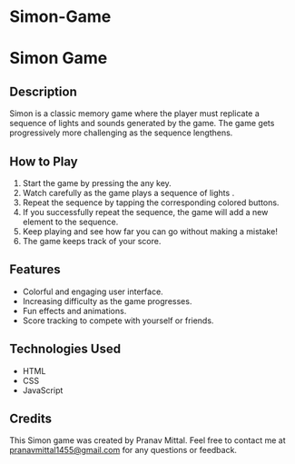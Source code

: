 # Simon-Game
# Simon Game

## Description
Simon is a classic memory game where the player must replicate a sequence of lights and sounds generated by the game. The game gets progressively more challenging as the sequence lengthens.

## How to Play
1. Start the game by pressing the any key.
2. Watch carefully as the game plays a sequence of lights .
3. Repeat the sequence by tapping the corresponding colored buttons.
4. If you successfully repeat the sequence, the game will add a new element to the sequence.
5. Keep playing and see how far you can go without making a mistake!
6. The game keeps track of your score.

## Features
- Colorful and engaging user interface.
- Increasing difficulty as the game progresses.
- Fun effects and animations.
- Score tracking to compete with yourself or friends.

## Technologies Used
- HTML
- CSS
- JavaScript
## Credits
This Simon game was created by Pranav Mittal. Feel free to contact me at pranavmittal1455@gmail.com for any questions or feedback.
